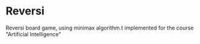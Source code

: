 # Reversi
Reversi board game, using minimax algorithm.t implemented for the course "Artificial Intelligence"
